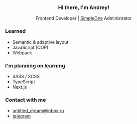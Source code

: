 <h3 align='center'> Hi there, I'm Andrey! </h3>
<p align='center' margin-top='0'> Frontend Developer | <a href="https://simpleone.ru/en">SimpleOne</a> Administrator </p>

### Learned
- Semantic & adaptive layout
- JavaScript (OOP)
- Webpack

### I'm planning on learning
- SASS / SCSS
- TypeScript
- Next.js

### Contact with me
- [untitled_dream@inbox.ru](mailto:untitled_dream@inbox.ru)
- [telegram](https://t.me/untitled_dream)
<!--
<div align='center'>
  <img height="125" src="https://github-readme-stats.vercel.app/api?username=untitled-dream&hide=contribs,issues&show_icons=false&theme=github_dark&border_color=22272e&bg_color=22272e&custom_title=GitHub Stats"/>
  <img height="125" src="https://github-readme-stats.vercel.app/api/top-langs/?username=untitled-dream&layout=compact&theme=github_dark&border_color=22272e&bg_color=22272e"/>
</div>
-->
